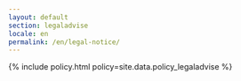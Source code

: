 ```yaml
---
layout: default
section: legaladvise
locale: en
permalink: /en/legal-notice/
---
```


{% include policy.html policy=site.data.policy_legaladvise %}
